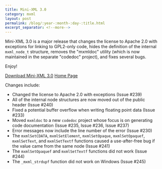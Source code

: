 ```yaml
---
title: Mini-XML 3.0
category: mxml
layout: post
permalink: /blog/:year-:month-:day-:title.html
excerpt_separator: <!--more-->
---
```


Mini-XML 3.0 is a major release that changes the license to Apache 2.0 with
exceptions for linking to GPL2-only code, hides the definition of the internal
`mxml_node_t` structure, removes the "mxmldoc" utility (which is now maintained
in the separate "codedoc" project), and fixes several bugs.

Enjoy!

<a class="btn btn-primary" href="https://github.com/michaelrsweet/mxml/releases/tag/v3.0">Download Mini-XML 3.0</a>
<a class="btn btn-default" href="/mxml/index.html">Home Page</a>

<!--more-->

Changes include:

- Changed the license to Apache 2.0 with exceptions (Issue #239)
- All of the internal node structures are now moved out of the public header
  (Issue #240)
- Fixed a potential buffer overflow when writing floating point data
  (Issue #233)
- Moved `mxmldoc` to a new `codedoc` project whose focus is on generating
  code documentation (Issue #235, Issue #236, Issue #237)
- Error messages now include the line number of the error (Issue #230)
- The `mxmlSetCDATA`, `mxmlSetElement`, `mxmlSetOpaque`, `mxmlSetOpaquef`,
  `mxmlSetText`, and `mxmlSetTextf` functions caused a use-after-free bug if
  the value came from the same node (Issue #241)
- The `mxmlSetOpaquef` and `mxmlSetTextf` functions did not work (Issue #244)
- The `_mxml_strdupf` function did not work on Windows (Issue #245)

